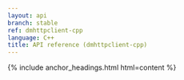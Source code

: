 ```yaml
---
layout: api
branch: stable
ref: dmhttpclient-cpp
language: C++
title: API reference (dmhttpclient-cpp)
---
```

{% include anchor_headings.html html=content %}